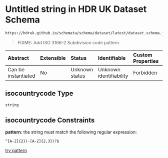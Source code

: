 # Untitled string in HDR UK Dataset Schema

```txt
https://hdruk.github.io/schemata/schema/dataset/latest/dataset.schema.json#/definitions/isocountrycode
```



> FIXME: Add ISO 3166-2 Subdivision code pattern

| Abstract            | Extensible | Status         | Identifiable            | Custom Properties | Additional Properties | Access Restrictions | Defined In                                                                                        |
| :------------------ | :--------- | :------------- | :---------------------- | :---------------- | :-------------------- | :------------------ | :------------------------------------------------------------------------------------------------ |
| Can be instantiated | No         | Unknown status | Unknown identifiability | Forbidden         | Allowed               | none                | [dataset.schema.json*](../../../schema/dataset/latest/dataset.schema.json "open original schema") |

## isocountrycode Type

`string`

## isocountrycode Constraints

**pattern**: the string must match the following regular expression: 

```regexp
^[A-Z]{2}(-[A-Z]{2,3})?$
```

[try pattern](https://regexr.com/?expression=%5E%5BA-Z%5D%7B2%7D\(-%5BA-Z%5D%7B2%2C3%7D\)%3F%24 "try regular expression with regexr.com")
